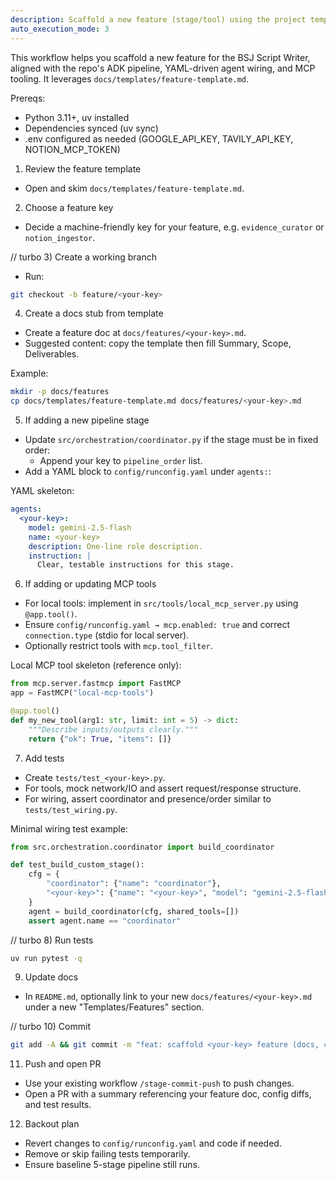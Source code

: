 ```yaml
---
description: Scaffold a new feature (stage/tool) using the project template
auto_execution_mode: 3
---
```


This workflow helps you scaffold a new feature for the BSJ Script Writer, aligned with the repo's ADK pipeline, YAML-driven agent wiring, and MCP tooling. It leverages `docs/templates/feature-template.md`.

Prereqs:
- Python 3.11+, uv installed
- Dependencies synced (uv sync)
- .env configured as needed (GOOGLE_API_KEY, TAVILY_API_KEY, NOTION_MCP_TOKEN)

1) Review the feature template
- Open and skim `docs/templates/feature-template.md`.

2) Choose a feature key
- Decide a machine-friendly key for your feature, e.g. `evidence_curator` or `notion_ingestor`.

// turbo
3) Create a working branch
- Run:
```bash
git checkout -b feature/<your-key>
```

4) Create a docs stub from template
- Create a feature doc at `docs/features/<your-key>.md`.
- Suggested content: copy the template then fill Summary, Scope, Deliverables.

Example:
```bash
mkdir -p docs/features
cp docs/templates/feature-template.md docs/features/<your-key>.md
```

5) If adding a new pipeline stage
- Update `src/orchestration/coordinator.py` if the stage must be in fixed order:
  - Append your key to `pipeline_order` list.
- Add a YAML block to `config/runconfig.yaml` under `agents:`:

YAML skeleton:
```yaml
agents:
  <your-key>:
    model: gemini-2.5-flash
    name: <your-key>
    description: One-line role description.
    instruction: |
      Clear, testable instructions for this stage.
```

6) If adding or updating MCP tools
- For local tools: implement in `src/tools/local_mcp_server.py` using `@app.tool()`.
- Ensure `config/runconfig.yaml → mcp.enabled: true` and correct `connection.type` (stdio for local server).
- Optionally restrict tools with `mcp.tool_filter`.

Local MCP tool skeleton (reference only):
```python
from mcp.server.fastmcp import FastMCP
app = FastMCP("local-mcp-tools")

@app.tool()
def my_new_tool(arg1: str, limit: int = 5) -> dict:
    """Describe inputs/outputs clearly."""
    return {"ok": True, "items": []}
```

7) Add tests
- Create `tests/test_<your-key>.py`.
- For tools, mock network/IO and assert request/response structure.
- For wiring, assert coordinator and presence/order similar to `tests/test_wiring.py`.

Minimal wiring test example:
```python
from src.orchestration.coordinator import build_coordinator

def test_build_custom_stage():
    cfg = {
        "coordinator": {"name": "coordinator"},
        "<your-key>": {"name": "<your-key>", "model": "gemini-2.5-flash", "instruction": "do X"},
    }
    agent = build_coordinator(cfg, shared_tools=[])
    assert agent.name == "coordinator"
```

// turbo
8) Run tests
```bash
uv run pytest -q
```

9) Update docs
- In `README.md`, optionally link to your new `docs/features/<your-key>.md` under a new "Templates/Features" section.

// turbo
10) Commit
```bash
git add -A && git commit -m "feat: scaffold <your-key> feature (docs, config, tests)"
```

11) Push and open PR
- Use your existing workflow `/stage-commit-push` to push changes.
- Open a PR with a summary referencing your feature doc, config diffs, and test results.

12) Backout plan
- Revert changes to `config/runconfig.yaml` and code if needed.
- Remove or skip failing tests temporarily.
- Ensure baseline 5-stage pipeline still runs.